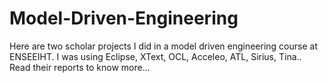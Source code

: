 # Model-Driven-Engineering
Here are two scholar projects I did in a model driven engineering course at ENSEEIHT. I was using Eclipse, XText, OCL, Acceleo, ATL, Sirius, Tina.. Read their reports to know more...
